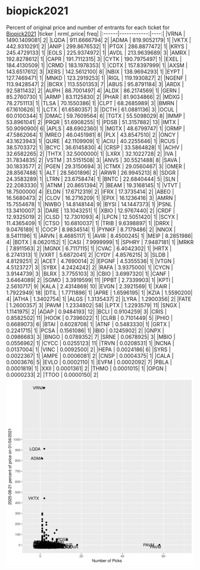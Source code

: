# biopick2021
Percent of original price and number of entrants for each ticket for [Biopick2021](https://twitter.com/hashtag/Biopick2021)
|ticker |   nrml_price| freq|
|:------|------------:|----:|
|VRNA   | 1490.1409081|    2|
|LQDA   |  911.6666794|    2|
|ADMA   |  819.9052179|    1|
|VKTX   |  442.9310291|    2|
|ANIP   |  299.8676532|    1|
|PTGX   |  286.8877472|    1|
|KRYS   |  245.4729133|    1|
|EOLS   |  225.9374972|    1|
|AVDL   |  213.9639689|    3|
|AMRX   |  192.8278612|    1|
|CAPR   |  191.7112315|    3|
|CYTK   |  190.7975497|    1|
|EXEL   |  184.4130509|    1|
|CRMD   |  183.1978353|    1|
|CDTX   |  157.8397999|    1|
|AXSM   |  143.6517612|    3|
|XERS   |  142.5612100|    8|
|NBIX   |  138.9694293|    1|
|EYPT   |  127.7469471|    1|
|MNKD   |  123.2919253|    1|
|RIGL   |  119.1930827|    2|
|NGENF  |  113.9428547|    2|
|BCRX   |  113.5501353|    7|
|ABUS   |   95.8791184|    3|
|ARDX   |   92.5811432|    2|
|AUPH   |   88.7001497|    4|
|ALDX   |   86.2174569|    1|
|GERN   |   85.2760730|    1|
|ARMP   |   83.1125830|    2|
|PHAR   |   81.9034866|    2|
|MDXG   |   78.2751113|    1|
|TLSA   |   70.1550386|    1|
|CLPT   |   68.2685989|    3|
|BMRN   |   67.1610626|    1|
|LCTX   |   61.6580357|    3|
|DCTH   |   61.0881136|    3|
|OCUL   |   60.0100344|    1|
|DMAC   |   59.7609564|    6|
|TGTX   |   55.5098029|    8|
|IMMP   |   53.8961041|    2|
|PRQR   |   51.6908255|    1|
|PDSB   |   51.3157882|   13|
|IMTX   |   50.9090900|    6|
|APLS   |   48.6902360|    1|
|MGTX   |   48.6799747|    1|
|ORMP   |   47.5862064|    1|
|MREO   |   46.0451981|    8|
|PLX    |   43.8547510|    2|
|ONCY   |   43.1623943|    1|
|QURE   |   42.1109909|    1|
|ACIU   |   40.2255646|    1|
|RCUS   |   38.5703372|    1|
|BCYC   |   36.6145830|    4|
|CRSP   |   33.5864828|    1|
|ACHV   |   32.6582265|    2|
|THTX   |   32.5000000|    1|
|LXRX   |   32.1022728|    2|
|IVA    |   31.7834835|    2|
|VSTM   |   31.5151508|    3|
|ANVS   |   30.5521488|    8|
|SAVA   |   30.1833577|    2|
|PGEN   |   29.3150694|    3|
|CTMX   |   29.0560467|    3|
|OMER   |   28.8567488|    1|
|ALT    |   28.5601896|    2|
|ARWR   |   26.9945213|    8|
|SDGR   |   24.3583289|    1|
|LTRN   |   23.6758474|    1|
|BNTC   |   22.6840444|    5|
|SLN    |   22.2083330|    1|
|ATNM   |   20.8651394|    7|
|BEAM   |   19.3168145|    1|
|VTVT   |   18.7500000|    4|
|ELDN   |   17.6712319|    2|
|IFRX   |   17.3735414|    2|
|ABEO   |   16.5680473|    2|
|CLOV   |   16.2716209|    1|
|EPIX   |   16.1236416|    3|
|AMRN   |   15.7554678|    1|
|NWBO   |   14.8148144|    9|
|BYSI   |   14.1447373|    1|
|PSNL   |   13.3410007|    3|
|DARE   |   13.1043251|    1|
|XBIO   |   12.9767440|    2|
|CRDF   |   12.9325019|    2|
|CLSD   |   12.7301093|    4|
|LPCN   |   12.5051420|    1|
|SCYX   |   11.4365409|    1|
|CTSO   |   10.6810037|    1|
|TRIB   |    9.6398897|    1|
|DRRX   |    9.0476189|    1|
|COCP   |    8.9834514|    1|
|PYNKF  |    8.7179486|    2|
|NNOX   |    8.5411196|    1|
|ARVN   |    8.4685117|    1|
|AVIR   |    8.4500245|    1|
|MEIP   |    8.2851986|    4|
|BDTX   |    8.0620152|    1|
|CASI   |    7.9999999|    1|
|SPHRY  |    7.9487181|    1|
|MRKR   |    7.8911563|    2|
|MGNX   |    6.7117115|    1|
|CVAC   |    6.4042302|    1|
|HRTX   |    6.2741313|    1|
|VXRT   |    5.6872041|    2|
|CYDY   |    4.8576215|    3|
|SLDB   |    4.8129251|    2|
|ACET   |    4.7690014|    2|
|EPGNF  |    4.5355536|    1|
|VTGN   |    4.5123727|    3|
|SYBX   |    4.2424242|    2|
|RAFA   |    3.9375000|    1|
|CYCN   |    3.9144739|    3|
|BLRX   |    3.7755103|    3|
|CBIO   |    3.6997320|    1|
|CANF   |    3.6464089|    2|
|SGMO   |    3.3919599|   11|
|PPBT   |    2.7339903|    1|
|KPTI   |    2.5610717|    9|
|KALA   |    2.4314869|   10|
|EVGN   |    2.3921569|    1|
|XAIR   |    1.7922949|   18|
|DTIL   |    1.7711896|    1|
|APRE   |    1.6596195|    1|
|KZIA   |    1.5590200|    4|
|ATHA   |    1.3402754|    1|
|ALGS   |    1.3135437|    2|
|LYRA   |    1.2900356|    2|
|FATE   |    1.2600357|    3|
|PAVM   |    1.2334802|   58|
|LPTX   |    1.2293579|   11|
|SNGX   |    1.1141975|    2|
|ADAP   |    0.9484193|   12|
|BCLI   |    0.9104259|    3|
|CRIS   |    0.8582502|   11|
|HOOK   |    0.7396022|    1|
|CLRB   |    0.7101449|    5|
|PHIO   |    0.6689073|    6|
|BTAI   |    0.6028708|    1|
|ATNF   |    0.5483330|    1|
|GRTX   |    0.2241715|    1|
|PCSA   |    0.1561086|    1|
|IBIO   |    0.1245902|    2|
|GNPX   |    0.0986683|    3|
|BNGO   |    0.0789352|    7|
|SRNE   |    0.0678925|    3|
|MBIO   |    0.0556962|    1|
|CYCC   |    0.0255123|   11|
|TRVN   |    0.0208531|    1|
|NCNA   |    0.0137004|    1|
|VINC   |    0.0092500|    2|
|HEPA   |    0.0024186|    6|
|SYRS   |    0.0022367|    1|
|AMPE   |    0.0006081|    2|
|CNSP   |    0.0004375|    1|
|CALA   |    0.0003676|    5|
|EVLO   |    0.0002110|    1|
|EVFM   |    0.0002092|    7|
|PBLA   |    0.0001819|    1|
|XXII   |    0.0001361|    2|
|THMO   |    0.0001015|    1|
|OPGN   |    0.0000233|    2|
|TTOO   |    0.0000150|    2|
![retvspicks](biopicks.png?raw=true)
